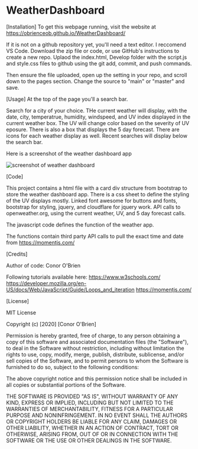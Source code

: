 # WeatherDashboard
[Installation]
To get this webpage running, visit the website at https://obrienceob.github.io/WeatherDashboard/

If it is not on a github repository yet, you'll need a text editor. I reccomend VS Code. Download the zip file or code, or use GitHub's instructions to create a new repo. Uplaod the index.html, Develop folder with the script.js and style.css files to github using the git add, commit, and push commands.

Then ensure the file uploaded, open up the setting in your repo, and scroll down to the pages section. Change the source to "main" or "master" and save. 



[Usage]
At the top of the page you'll a search bar.

Search for a city of your choice. THe current weather will display, with the date, city, temperatrue, humidity, windspeed, and UV index displayed in the current weather box. The UV will change color based on the severity of UV eposure. There is also a box that displays the 5 day forecast. There are icons for each weather display as well. Recent searches will display below the search bar.


Here is a screenshot of the weather dashboard app

<img src="./WeatherDashboard/WeatherDashboard/assets/WeatherDashboard.png" alt="screenshot of weather dashboard">


[Code]

This project contains a html file with a card div structure from bootstrap to store the weather dashboard app. There is a css sheet to define the styling of the UV displays mostly. Linked font awesome for buttons and fonts, bootstrap for styling, jquery, and cloudflare for jquery work. API calls to openweather.org, using the current weather, UV, and 5 day forecast calls. 

The javascript code defines the function of the weather app.

The functions contain third party API calls to pull the exact time and date from https://momentjs.com/



    

[Credits]

Author of code: Conor O'Brien

Following tutorials available here: 
    https://www.w3schools.com/
    https://developer.mozilla.org/en-US/docs/Web/JavaScript/Guide/Loops_and_iteration
    https://momentjs.com/



[License]

MIT License

Copyright (c) [2020] [Conor O'Brien]

Permission is hereby granted, free of charge, to any person obtaining a copy
of this software and associated documentation files (the "Software"), to deal
in the Software without restriction, including without limitation the rights
to use, copy, modify, merge, publish, distribute, sublicense, and/or sell
copies of the Software, and to permit persons to whom the Software is
furnished to do so, subject to the following conditions:

The above copyright notice and this permission notice shall be included in all
copies or substantial portions of the Software.

THE SOFTWARE IS PROVIDED "AS IS", WITHOUT WARRANTY OF ANY KIND, EXPRESS OR
IMPLIED, INCLUDING BUT NOT LIMITED TO THE WARRANTIES OF MERCHANTABILITY,
FITNESS FOR A PARTICULAR PURPOSE AND NONINFRINGEMENT. IN NO EVENT SHALL THE
AUTHORS OR COPYRIGHT HOLDERS BE LIABLE FOR ANY CLAIM, DAMAGES OR OTHER
LIABILITY, WHETHER IN AN ACTION OF CONTRACT, TORT OR OTHERWISE, ARISING FROM,
OUT OF OR IN CONNECTION WITH THE SOFTWARE OR THE USE OR OTHER DEALINGS IN THE
SOFTWARE.

